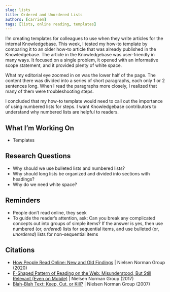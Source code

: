 ```yaml
---
slug: lists
title: Ordered and Unordered Lists
authors: [carriem]
tags: [lists, online reading, templates]
---
```


I’m creating templates for colleagues to use when they write articles for the internal Knowledgebase. This week, I tested my how-to template by comparing it to an older how-to article that was already published in the Knowledgebase. The article in the Knowledgebase was user-friendly in many ways. It focused on a single problem, it opened with an informative scope statement, and it provided plenty of white space.

What my editorial eye zoomed in on was the lower half of the page. The content there was divided into a series of short paragraphs, each only 1 or 2 sentences long. When I read the paragraphs more closely, I realized that many of them were troubleshooting steps.

I concluded that my how-to template would need to call out the importance of using numbered lists for steps. I want Knowledgebase contributors to understand why numbered lists are helpful to readers.

## What I’m Working On

* Templates

## Research Questions

* Why should we use bulleted lists and numbered lists?
* Why should long lists be organized and divided into sections with headings?
* Why do we need white space?

## Reminders

* People don’t read online, they seek
* To guide the reader’s attention, ask: Can you break any complicated concepts out into groups of simple items? If the answer is yes, then use numbered (or, *ordered*) lists for sequential items, and use bulleted (or, *unordered*) lists for non-sequential items

## Citations

* [How People Read Online: New and Old Findings](https://www.nngroup.com/articles/how-people-read-online/) | Nielsen Norman Group (2020)
* [F-Shaped Pattern of Reading on the Web: Misunderstood, But Still Relevant (Even on Mobile)](https://www.nngroup.com/articles/f-shaped-pattern-reading-web-content/) | Nielsen Norman Group (2017)
* [Blah-Blah Text: Keep, Cut, or Kill?](https://www.nngroup.com/articles/blah-blah-text-keep-cut-or-kill/)  | Nielsen Norman Group (2007)
